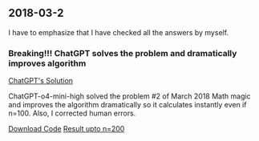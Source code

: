 ## 2018-03-2

I have to emphasize that I have checked all the answers by myself.

### Breaking!!! ChatGPT solves the problem and dramatically improves algorithm

[ChatGPT's Solution](https://chatgpt.com/share/682719b3-b424-800f-ab5a-8aceeb0ceb53)

ChatGPT-o4-mini-high solved the problem #2 of March 2018 Math magic and improves the algorithm dramatically so it calculates instantly even if n=100.
Also, I corrected human errors.

[Download Code](main.py)
[Result upto n=200](result.md)
